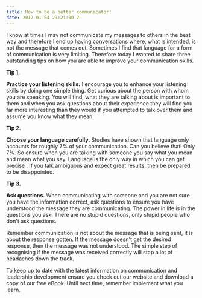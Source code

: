 ```yaml
---
title: How to be a better communicator!
date: 2017-01-04 23:21:00 Z
---
```


I know at times I may not communicate my messages to others in the best way and therefore I end up having conversations where, what is intended, is not the message that comes out.  Sometimes I find that language for a form of communication is very limiting. Therefore today I wanted to share three outstanding tips on how you are able to improve your communication skills.

**Tip 1.**

**Practice your listening skills.**  I encourage you to enhance your listening skills by doing one simple thing.  Get curious about the person with whom you are speaking.  You will find, what they are talking about is important to them and when you ask questions about their experience they will find you far more interesting than they would if you attempted to talk over them and assume you know what they mean.

**Tip 2.**

**Choose your language carefully.**  Studies have shown that language only accounts for roughly 7% of your communication.  Can you believe that! Only 7%.  So ensure when you are talking with someone you say what you mean and mean what you say. Language is the only way in which you can get precise . If you talk ambiguous and expect great results, then be prepared to be disappointed.

**Tip 3.**

**Ask questions.**  When communicating with someone and you are not sure you have the information correct, ask questions to ensure you have understood the message they are communicating.  The power in life is in the questions you ask!  There are no stupid questions, only stupid people who don't ask questions.

Remember communication is not about the message that is being sent, it is about the response gotten.  If the message doesn't get the desired response, then the message was not understood.  The simple step of recognising if the message was received correctly will stop a lot of headaches down the track.

To keep up to date with the latest information on communication and leadership development ensure you check out our website and download a copy of our free eBook.  Until next time, remember implement what you learn.